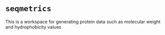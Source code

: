 # `seqmetrics`

This is a workspace for generating protein data such as molecular weight and hydrophobicity values
